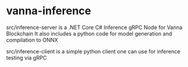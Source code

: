 # vanna-inference
src/inference-server is a .NET Core C# Inference gRPC Node for Vanna Blockchain 
It also includes a python code for model generation and compilation to ONNX

src/inference-client is a simple python client one can use for inference testing via gRPC
